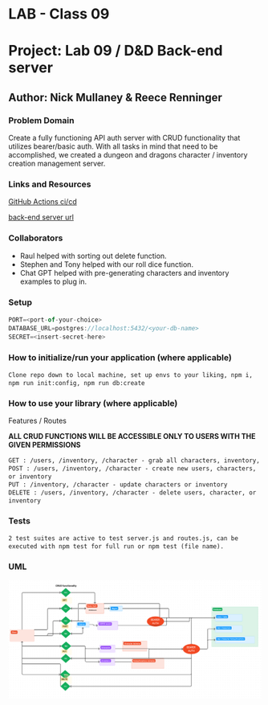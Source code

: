 # LAB - Class 09

# Project: Lab 09 / D&D Back-end server

## Author: Nick Mullaney & Reece Renninger

### Problem Domain

Create a fully functioning API auth server with CRUD functionality that utilizes bearer/basic auth. With all tasks in mind that need to be accomplished, we created a dungeon and dragons character / inventory creation management server.

### Links and Resources

[GitHub Actions ci/cd](https://github.com/ReeceRenninger/lab09-PartnerProject)

[back-end server url](https://dandd-backend-project.onrender.com)

### Collaborators

- Raul helped with sorting out delete function.
- Stephen and Tony helped with our roll dice function.
- Chat GPT helped with pre-generating characters and inventory examples to plug in.

### Setup

```javascript
PORT=<port-of-your-choice>
DATABASE_URL=postgres://localhost:5432/<your-db-name>
SECRET=<insert-secret-here>
```

### How to initialize/run your application (where applicable)

    Clone repo down to local machine, set up envs to your liking, npm i, npm run init:config, npm run db:create

### How to use your library (where applicable)
Features / Routes

  **ALL CRUD FUNCTIONS WILL BE ACCESSIBLE ONLY TO USERS WITH THE GIVEN PERMISSIONS**

    GET : /users, /inventory, /character - grab all characters, inventory, 
    POST : /users, /inventory, /character - create new users, characters, or inventory
    PUT : /inventory, /character - update characters or inventory
    DELETE : /users, /inventory, /character - delete users, character, or inventory

### Tests

    2 test suites are active to test server.js and routes.js, can be executed with npm test for full run or npm test (file name).

### UML

![UML for D&D Project Lab](assets/UML-lab09.png)